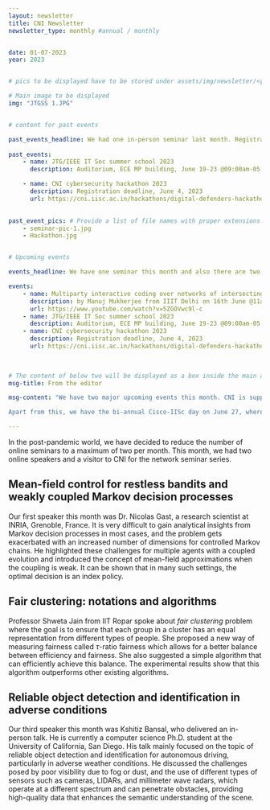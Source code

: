 ```yaml
---
layout: newsletter
title: CNI Newsletter
newsletter_type: monthly #annual / monthly


date: 01-07-2023 
year: 2023


# pics to be displayed have to be stored under assets/img/newsletter/<year>/<month>

# Main image to be displayed
img: "JTGSS 1.JPG"


# content for past events

past_events_headline: We had one in-person seminar last month. Registration for Digital Defenders Cybersecurity Masterclass and Capture the Flag (CTF) Competition 2023  event was opened on 11th May.  
    
past_events:
    - name: JTG/IEEE IT Soc summer school 2023
      description: Auditorium, ECE MP building, June 19-23 @09:00am-05:00 pm

    - name: CNI cybersecurity hackathon 2023
      description: Registration deadline, June 4, 2023
      url: https://cni.iisc.ac.in/hackathons/digital-defenders-hackathon-2023
    

past_event_pics: # Provide a list of file names with proper extensions
    - seminar-pic-1.jpg
    - Hackathon.jpg


# Upcoming events

events_headline: We have one seminar this month and also there are two major events happening this month. 

events:
    - name: Multiparty interactive coding over networks of intersecting broadcast links
      description: by Manuj Mukherjee from IIIT Delhi on 16th June @11am
      url: https://www.youtube.com/watch?v=5ZGOVwc9l-c
    - name: JTG/IEEE IT Soc summer school 2023
      description: Auditorium, ECE MP building, June 19-23 @09:00am-05:00pm
    - name: CNI cybersecurity hackathon 2023
      description: Registration deadline, June 4, 2023
      url: https://cni.iisc.ac.in/hackathons/digital-defenders-hackathon-2023
    
    

# The content of below two will be displayed as a box inside the main area.
msg-title: From the editor

msg-content: "We have two major upcoming events this month. CNI is supporting the [14th annual JTG/IEEE Information Theory Society summer school](https://ece.iisc.ac.in/~jtg/2023/about.html). We have three outstanding international speakers for this event talking about modern research topics such as differential privacy, quantum information theory, and codes for distributed storage and compute. We have 100 registered participants for this event which will be conducted in the ECE department at IISc from June 19-23. 

Apart from this, we have the bi-annual Cisco-IISc day on June 27, where all CNI PhD scholars will present their research work, along with two associated CNI faculty. Our CSR partner Cisco will also have presentations from their researchers at this event."

---
```


<!-- Main article -->

In the post-pandemic world, we have decided to reduce the number of online seminars to a maximum of two per month. This month, we had two online speakers and a visitor to CNI for the network seminar series.  

## Mean-field control for restless bandits and weakly coupled Markov decision processes
Our first speaker this month was Dr. Nicolas Gast, a research scientist at INRIA, Grenoble, France. It is very difficult to gain analytical insights from Markov decision processes in most cases, and the problem gets exacerbated with an increased number of dimensions for controlled Markov chains. He highlighted these challenges for multiple agents with a coupled evolution and introduced the concept of mean-field approximations when the coupling is weak. 
It can be shown that in many such settings, the optimal decision is an index policy. 
    
<!--, where we can treat every agent independently. 
The talk outlined various classical notions of index policies, including the Gittins index policy, as well as lambda-threshold policies that can be used to prioritize which arms to activate. 
Dr. Gast explained that index policies are the best approach for solving exponential convergence problems due to their greater accuracy and locally linear nature.  He also discussed the Markovian bandit problem in the context of the job applicant selection process. He explained that simple policies like priority rules are often asymptotically optimal and can be computed easily using index policies. The talk also covered the optimality guarantees for the Mean-Field Control in Restless Bandits and Weakly Coupled MDPs, and the issue of periodic behavior and synchronization between agents in the model. He showed that the optimization results still hold, even if the Markov chain doesn't have a stationary distribution, as long as the policy does not change. Overall, the talk emphasizes the practical applications of mean-field control in solving complex and computationally challenging problems.
--> 
  
## Fair clustering: notations and algorithms
Professor Shweta Jain from IIT Ropar spoke about *fair clustering* problem where the goal is to ensure that each group in a cluster has an equal representation from different types of people. She proposed a new way of measuring fairness called $\tau$-ratio fairness which allows for a better balance between efficiency and fairness. She also suggested a simple algorithm that can efficiently achieve this balance. The experimental results show that this algorithm outperforms other existing algorithms.
    
## Reliable object detection and identification in adverse conditions
Our third speaker this month was Kshitiz Bansal, who delivered an in-person talk. He is currently a computer science Ph.D. student at the University of California, San Diego. His talk mainly focused on the topic of reliable object detection and identification for autonomous driving, particularly in adverse weather conditions. He discussed the challenges posed by poor visibility due to fog or dust, and the use of different types of sensors such as cameras, LIDARs, and millimeter wave radars, which operate at a different spectrum and can penetrate obstacles, providing high-quality data that enhances the semantic understanding of the scene. 
<!-- The speaker also explained the use of techniques such as ``quantillism'' for radar output and object detection using deep learning networks, and how radar and camera data can be combined using image segmentation and SPG techniques for a more efficient and complete system. He also discussed the importance of scene context, CDMA phones, and multiple sensors for object detection and identification, highlighting the versatility and usefulness of RADAR sensors due to their ability to diffract from edges and detect objects in adverse conditions. -->


[JTG 2023]: https://ece.iisc.ac.in/~jtg/2023/about.html
[CNI 2023]: https://cni.iisc.ac.in/summerschool/2023

<!-- The 14th annual JTG/IEEE IT Soc summer school on signal processing, communications, and networks will be held at IIsc, Bengaluru from June 19-23, 2023, with topics on privacy, quantum, and distributed storage. Also there is bi-annual Cisco-IISc day on 27th June. Registration for the Capture the Flag (CTF) competition will be closing on 4th June.  There will be Samgacchadhwam Series Webinars from 5th June to 27th June. These webinars will be delivered by technical experts from Cisco on the following topics Web Application Security, Network Security, Cryptography, Forensics. -->
